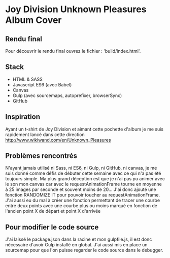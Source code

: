 # Joy Division Unknown Pleasures Album Cover

## Rendu final
Pour découvrir le rendu final ouvrez le fichier : 'build/index.html'.

## Stack
* HTML & SASS
* Javascript ES6 (avec Babel)
* Canvas
* Gulp (avec sourcemaps, autoprefixer, browserSync)
* GitHub

## Inspiration
Ayant un t-shirt de Joy Division et aimant cette pochette d'album je me suis rapidement lancé dans cette direction
http://www.wikiwand.com/en/Unknown_Pleasures

## Problèmes rencontrés
N'ayant jamais utilisé ni Sass, ni ES6, ni Gulp, ni GitHub, ni canvas, je me suis donné comme défis de débuter cette semaine avec ce qui n'a pas été toujours simple.
Ma plus grand déception est que je n'ai pas pu animer avec le son mon canvas car avec le requestAnimationFrame tourne en moyenne à 25 images par seconde et souvent moins de 20...
J'ai donc ajouté une fonction RANDOMIZE IT pour pouvoir toucher au requestAnimationFrame.
J'ai aussi eu du mal à créer une fonction permettant de tracer une courbe entre deux points avec une courbe plus ou moins marqué en fonction de l'ancien point X de départ et point X d'arrivée


## Pour modifier le code source

J'ai laissé le package.json dans la racine et mon gulpfile.js, il est donc nécessaire d'avoir Gulp installé en global.
J'ai aussi mis en place un sourcemap pour que l'on puisse regarder le code source dans le debugger.
